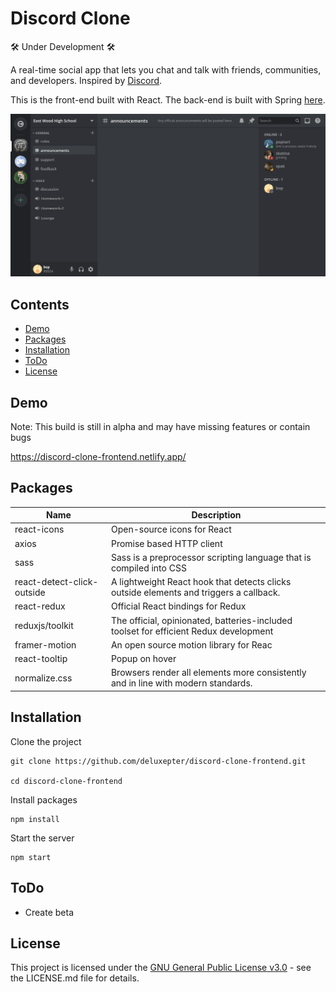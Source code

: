 # Discord Clone

🛠️ Under Development 🛠️

A real-time social app that lets you chat and talk with friends, communities, and developers. Inspired by [Discord](https://discord.com/).

This is the front-end built with React. The back-end is built with Spring [here]("https://TODO").

<img src="https://github.com/Deluxepter/discord-clone-frontend/blob/master/resources/example.png" width="600"/>

## Contents

- [Demo](#demo)
- [Packages](#packages)
- [Installation](#installation)
- [ToDo](#todo)
- [License](#license)


## Demo

Note: This build is still in alpha and may have missing features or contain bugs

https://discord-clone-frontend.netlify.app/

## Packages
| Name                       | Description                                                                            |
|----------------------------|----------------------------------------------------------------------------------------|
| react-icons                | Open-source icons for React                                                            |
| axios                      | Promise based HTTP client                                                              |
| sass                       | Sass is a preprocessor scripting language that is  compiled into CSS                   |
| react-detect-click-outside | A lightweight React hook that detects clicks outside elements and triggers a callback. |
| react-redux                | Official React bindings for Redux                                                      |
| reduxjs/toolkit            | The official, opinionated, batteries-included toolset for efficient Redux development  |
| framer-motion              | An open source motion library for Reac                                                 |
| react-tooltip              | Popup on hover                                                                         |
| normalize.css              | Browsers render all elements more consistently and in line with modern standards.      |


## Installation

Clone the project

```
git clone https://github.com/deluxepter/discord-clone-frontend.git

cd discord-clone-frontend
```

Install packages

```
npm install
```

Start the server

```
npm start
```

## ToDo

- Create beta

## License

This project is licensed under the [GNU General Public License v3.0](https://github.com/Deluxepter/discord-clone-frontend/blob/master/LICENSE) - see
the LICENSE.md file for details.
